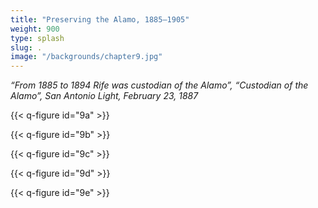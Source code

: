 ```yaml
---
title: "Preserving the Alamo, 1885–1905"
weight: 900
type: splash
slug: .
image: "/backgrounds/chapter9.jpg"
---
```


*“From 1885 to 1894 Rife was custodian of the Alamo”, “Custodian of the Alamo”, San Antonio Light, February 23, 1887*

{{< q-figure id="9a" >}}

{{< q-figure id="9b" >}}

{{< q-figure id="9c" >}}

{{< q-figure id="9d" >}}

{{< q-figure id="9e" >}}
